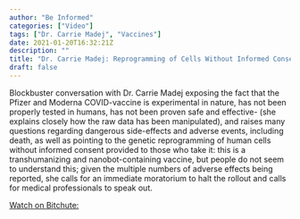 ```yaml
---
author: "Be Informed"
categories: ["Video"]
tags: ["Dr. Carrie Madej", "Vaccines"]
date: 2021-01-20T16:32:21Z
description: ""
title: "Dr. Carrie Madej: Reprogramming of Cells Without Informed Consent--Moratorium Needed"
draft: false
---
```


Blockbuster conversation with Dr. Carrie Madej exposing the fact that the Pfizer and Moderna COVID-vaccine is experimental in nature, has not been properly tested in humans, has not been proven safe and effective- (she explains closely how the raw data has been manipulated), and raises many questions regarding dangerous side-effects and adverse events, including death, as well as pointing to the genetic reprogramming of human cells without informed consent provided to those who take it: this is a transhumanizing and nanobot-containing vaccine, but people do not seem to understand this; given the multiple numbers of adverse effects being reported, she calls for an immediate moratorium to halt the rollout and calls for medical professionals to speak out.  

[Watch on Bitchute: ](https://www.bitchute.com/video/Y5ahUViWRWua/)

